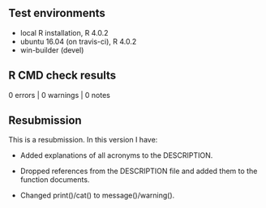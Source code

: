 ## Test environments
* local R installation, R 4.0.2
* ubuntu 16.04 (on travis-ci), R 4.0.2
* win-builder (devel)

## R CMD check results

0 errors | 0 warnings | 0 notes


## Resubmission
This is a resubmission. In this version I have:

* Added explanations of all acronyms to the DESCRIPTION.

* Dropped references from the DESCRIPTION file and added them to the function documents.

* Changed print()/cat() to message()/warning().
